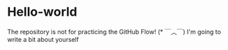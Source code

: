 # Hello-world
The repository is not for practicing the GitHub Flow!
(* ￣︿￣)
I'm going to write a bit about yourself
